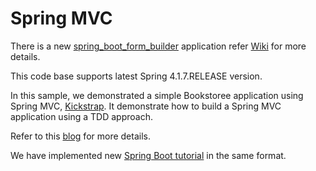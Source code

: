 Spring MVC
==========

There is a new [spring_boot_form_builder](https://github.com/skprasadu/spring-mvc-examples/tree/master/spring_boot_form_builder) application refer [Wiki](https://github.com/skprasadu/spring-mvc-examples/wiki) for more details.

This code base supports latest Spring 4.1.7.RELEASE version.

In this sample, we demonstrated a simple Bookstoree application using Spring MVC, [Kickstrap](http://ajkochanowicz.github.com/Kickstrap/). It demonstrate how to build a Spring MVC application using a TDD approach.

Refer to this [blog](http://krishnasblog.com/2013/02/22/junit-testing-of-spring-mvc-application-introduction/) for more details.

We have implemented new [Spring Boot tutorial](https://github.com/skprasadu/spring-mvc-examples/tree/master/bookstore-spring-boot) in the same format.
